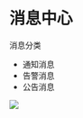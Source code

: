 # 消息中心

消息分类

- 通知消息
- 告警消息
- 公告消息

![](http://source.qiniu.cnd.nsini.com/images/2019/08/f2/39/b5/20190820-5e1e2f9e36085d21b97dffe4391f20bf.jpeg?imageView2/2/w/1280/interlace/0/q/70)

